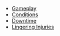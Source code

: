 - [Gameplay](Gameplay.md)
- [Conditions](Conditions.md)
- [Downtime](Downtime.md)
- [Lingering Injuries](LingeringInjuries.md)